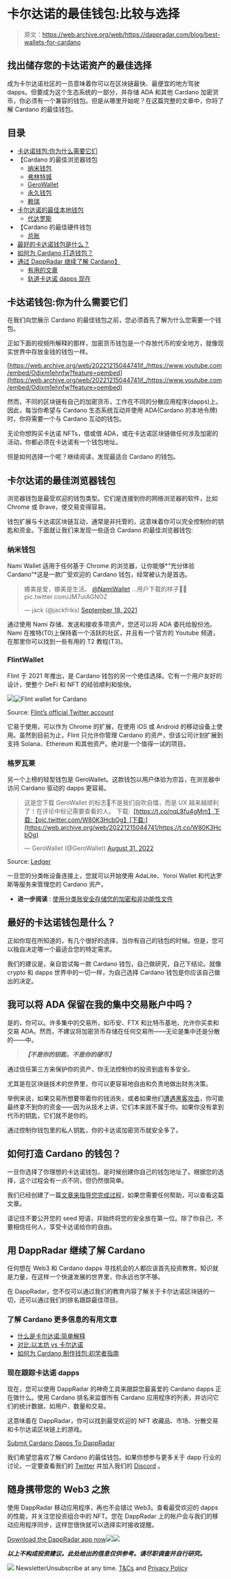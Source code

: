 # 卡尔达诺的最佳钱包:比较与选择

> 原文：<https://web.archive.org/web/https://dappradar.com/blog/best-wallets-for-cardano>

## 找出储存您的卡达诺资产的最佳选择

成为卡尔达诺社区的一员意味着你可以在区块链最快、最便宜的地方驾驶 dapps。但要成为这个生态系统的一部分，并存储 ADA 和其他 Cardano 加密货币，你必须有一个兼容的钱包。但是从哪里开始呢？在这篇完整的文章中，你将了解 Cardano 的最佳钱包。

## 目录

*   [卡达诺钱包:你为什么需要它们](https://web.archive.org/web/20221215044741/https://dappradar.com/blog/best-wallets-for-cardano/#Cardano-wallets:-why-you-need-them)
*   【Cardano 的最佳浏览器钱包
    *   [纳米钱包](https://web.archive.org/web/20221215044741/https://dappradar.com/blog/best-wallets-for-cardano/#NamiWallet)
    *   [弗林特城](https://web.archive.org/web/20221215044741/https://dappradar.com/blog/best-wallets-for-cardano/#FlintWallet)
    *   [GeroWallet](https://web.archive.org/web/20221215044741/https://dappradar.com/blog/best-wallets-for-cardano/#GeroWallet)
    *   [永久钱包](https://web.archive.org/web/20221215044741/https://dappradar.com/blog/best-wallets-for-cardano/#EternlWallet)
    *   [赖瑞](https://web.archive.org/web/20221215044741/https://dappradar.com/blog/best-wallets-for-cardano/#Yoroi)
*   [卡尔达诺的最佳本地钱包](https://web.archive.org/web/20221215044741/https://dappradar.com/blog/best-wallets-for-cardano/#The-best-local-wallet-for-Cardano)
    *   [代达罗斯](https://web.archive.org/web/20221215044741/https://dappradar.com/blog/best-wallets-for-cardano/#Daedalus)
*   【Cardano 的最佳硬件钱包
    *   [总账](https://web.archive.org/web/20221215044741/https://dappradar.com/blog/best-wallets-for-cardano/#Ledger)
*   [最好的卡达诺钱包是什么？](https://web.archive.org/web/20221215044741/https://dappradar.com/blog/best-wallets-for-cardano/#What-is-the-best-Cardano-wallet?)
*   [如何为 Cardano 打造钱包？](https://web.archive.org/web/20221215044741/https://dappradar.com/blog/best-wallets-for-cardano/#How-to-create-a-wallet-for-Cardano?)
*   [通过 DappRadar 继续了解 Cardano】](https://web.archive.org/web/20221215044741/https://dappradar.com/blog/best-wallets-for-cardano/#Keep-learning-about-Cardano-with-DappRadar)
    *   [有用的文章](https://web.archive.org/web/20221215044741/https://dappradar.com/blog/best-wallets-for-cardano/#Useful-articles)
    *   [轨道卡达诺 dapps 现在](https://web.archive.org/web/20221215044741/https://dappradar.com/blog/best-wallets-for-cardano/#Track-Cardano-dapps-now)

## 卡达诺钱包:你为什么需要它们

在我们向您展示 Cardano 的最佳钱包之前，您必须首先了解为什么您需要一个钱包。

正如下面的视频所解释的那样，加密货币钱包是一个存放代币的安全地方，就像现实世界中存放金钱的钱包一样。

[https://web.archive.org/web/20221215044741if_/https://www.youtube.com/embed/Odixm1ehnfw?feature=oembed](https://web.archive.org/web/20221215044741if_/https://www.youtube.com/embed/Odixm1ehnfw?feature=oembed)

然而，不同的区块链有自己的加密货币，工作在不同的分散应用程序(dapps)上。因此，每当你希望与 Cardano 生态系统互动并使用 ADA(Cardano 的本地令牌)时，你将需要一个与 Cardano 互动的钱包。

无论你想购买卡达诺 NFTs，借或借 ADA，或在卡达诺区块链做任何涉及加密的活动，你都必须在卡达诺有一个钱包地址。

但是如何选择一个呢？继续阅读，发现最适合 Cardano 的钱包。

## 卡尔达诺的最佳浏览器钱包

浏览器钱包是最受欢迎的钱包类型。它们是连接到你的网络浏览器的软件，比如 Chrome 或 Brave，使交易变得容易。

钱包扩展与卡达诺区块链互动，通常是非托管的，这意味着你可以完全控制你的钥匙和资金。下面就让我们来发现一些适合 Cardano 的最佳浏览器钱包:

### 纳米钱包

Nami Wallet 适用于任何基于 Chrome 的浏览器，让你能够*“充分体验 Cardano”*这是一款广受欢迎的 Cardano 钱包，经常被认为是首选。

> 娜美是爱，娜美是生活。 [@NamiWallet](https://web.archive.org/web/20221215044741/https://twitter.com/NamiWallet?ref_src=twsrc%5Etfw) …用户下载的样子👀🚀pic.twitter.com/JM7utAGNOZ
> 
> — jack (@jackfriks) [September 18, 2021](https://web.archive.org/web/20221215044741/https://twitter.com/jackfriks/status/1439280174869229578?ref_src=twsrc%5Etfw)

通过使用 Nami 存储、发送和接收多项资产，您还可以将 ADA 委托给股份池。Nami 在推特(T0)上保持着一个活跃的社区，并且有一个官方的 Youtube 频道，在那里你可以找到一些有用的 T2 教程(T3)。

### FlintWallet

Flint 于 2021 年推出，是 Cardano 钱包的另一个绝佳选择。它有一个用户友好的设计，使整个 DeFi 和 NFT 的经验顺利和愉快。

![](img/99db48a11f74676b8d85d8f266eb2d6f.png)![Flint wallet for Cardano](img/0ac8b2c4c4fc61131e354dd59b9188a5.png)

Source: [Flint’s official Twitter account](https://web.archive.org/web/20221215044741/https://twitter.com/FlintWallet/)

它易于使用，可以作为 Chrome 的扩展，在使用 iOS 或 Android 的移动设备上使用。虽然到目前为止，Flint 只允许你管理 Cardano 的资产，但该公司计划扩展到支持 Solana、Ethereum 和其他资产。绝对是一个值得一试的项目。

### 格罗瓦莱

另一个上榜的轻型钱包是 GeroWallet。这款钱包以用户体验为宗旨，在浏览器中访问 Cardano 驱动的 dapps 更容易。

> 这是您下载 GeroWallet 的标志🔮不是我们自吹自擂，而是 UX 越来越顺利了！在评论中标记需要查看的人。
> 下载:【https://t.co/nqL8fu4gMm】下载:【pic.twitter.com/W80K3HcbOg】[下载:](https://web.archive.org/web/20221215044741/https://t.co/W80K3HcbOg)
> 
> — GeroWallet (@GeroWallet) [August 31, 2022](https://web.archive.org/web/20221215044741/https://twitter.com/GeroWallet/status/1564991399535132672?ref_src=twsrc%5Etfw)

Source: [Ledger](https://web.archive.org/web/20221215044741/https://www.ledger.com/cardano-wallet/)

一旦您的分类帐设备连接上，您就可以开始使用 AdaLite、Yoroi Wallet 和代达罗斯等服务来管理您的 Cardano 资产。

*   **进一步阅读** : [使用分类账安全存储您的加密和非功能性文件](https://web.archive.org/web/20221215044741/https://dappradar.com/blog/store-your-crypto-nfts-safe-ledger-hardware-wallet)

## 最好的卡达诺钱包是什么？

正如你现在所知道的，有几个很好的选择，当你有自己的钱包的时候。但是，您可以独自决定哪一个最适合您的特定需求。

我们的建议是，亲自尝试每一款 Cardano 钱包，自己做研究，自己下结论。就像 crypto 和 dapps 世界中的一切一样，为自己选择 Cardano 钱包是你应该自己做出的决定。

## 我可以将 ADA 保留在我的集中交易账户中吗？

是的，你可以。许多集中的交易所，如币安、FTX 和比特币基地，允许你买卖和交易 ADA。然而，不建议将加密货币存储在任何交易所——无论是集中还是分散的——中。

> ***【不是你的钥匙，不是你的硬币】***

通过信任第三方来保护你的资产，你无法控制你的投资到底有多安全。

尤其是在区块链技术的世界里，你可以更容易地自由和负责地做出财务决策。

举例来说，如果交易所想要带着你的钱消失，或者如果他们[遭遇黑客攻击](https://web.archive.org/web/20221215044741/https://dappradar.com/blog/tag/hack)，你可能最终拿不到你的资金——因为从技术上讲，它们本来就不属于你。如果你没有拿到代币的钥匙，它们就不是你的。

通过控制你钱包里的私人钥匙，你的卡达诺加密货币就安全多了。

## 如何打造 Cardano 的钱包？

一旦你选择了你理想的卡达诺钱包，是时候创建你自己的钱包地址了。根据您的选择，这个过程会有一点不同，但仍然很简单。

我们已经创建了一篇[文章来指导您完成过程](https://web.archive.org/web/20221215044741/https://dappradar.com/blog/how-to-create-a-wallet-for-cardano)，如果您需要任何帮助，可以查看这篇文章。

请记住不要公开您的 seed 短语，并始终将您的安全放在第一位。除了你自己，不要相信任何人，享受卡达诺给你的自由。

## 用 DappRadar 继续了解 Cardano

任何想在 Web3 和 Cardano dapps 寻找机会的人都应该首先投资教育。知识就是力量，在这样一个快速发展的世界里，你永远也学不够。

在 DappRadar，您不仅可以通过我们的教育内容了解关于卡尔达诺区块链的一切，还可以通过我们的排名跟踪最佳项目。

### 了解 Cardano 更多信息的有用文章

*   [什么是卡尔达诺:简单解释](https://web.archive.org/web/20221215044741/https://dappradar.com/blog/what-is-cardano-a-simple-explanation)
*   [对比:以太坊 vs 卡尔达诺](https://web.archive.org/web/20221215044741/https://dappradar.com/blog/comparison-ethereum-versus-cardano)
*   [如何为 Cardano 制作钱包:初学者指南](https://web.archive.org/web/20221215044741/https://dappradar.com/blog/how-to-create-a-wallet-for-cardano)

### 现在跟踪卡达诺 dapps

现在，您可以使用 DappRadar 的神奇工具来跟踪您最喜爱的 Cardano dapps 正在做什么。使用 Cardano 排名来监督所有 Cardano 应用程序的列表，并访问它们的统计数据，如用户、数量和交易。

这意味着在 DappRadar，你可以找到最受欢迎的 NFT 收藏品、市场、分散交易和卡尔达诺区块链上的游戏。

[Submit Cardano Dapps To DappRadar](https://web.archive.org/web/20221215044741/https://dappradar.com/dashboard/submit-dapp)

我们希望您喜欢了解 Cardano 的最佳钱包。如果你想参与更多关于 dapp 行业的讨论，一定要查看我们的 [Twitter](https://web.archive.org/web/20221215044741/https://twitter.com/DappRadar) 并加入我们的 [Discord](https://web.archive.org/web/20221215044741/https://discord.com/invite/4ybbssrHkm) 。

## 随身携带您的 Web3 之旅

使用 DappRadar 移动应用程序，再也不会错过 Web3。查看最受欢迎的 dapps 的性能，并关注您投资组合中的 NFT。您在 DappRadar 上的帐户会与我们的移动应用程序同步，这样您很快就可以选择实时接收提醒。

[Download the DappRadar app now](https://web.archive.org/web/20221215044741/https://dappradar.app.link/blog)[](https://web.archive.org/web/20221215044741/https://play.google.com/store/apps/details?id=com.portfolio.dappradar)[![](img/a3634373d68930c5d4e8a7fce618f91f.png)<picture>![](img/82c123024f1f1ce99d1e2d443a6621cc.png)</picture>](https://web.archive.org/web/20221215044741/https://play.google.com/store/apps/details?id=com.portfolio.dappradar)

***以上不构成投资建议。此处给出的信息仅供参考。请尽职调查并自行研究。***

![](img/6d5a4a2d609c56e1a5771717e54ba759.png) NewsletterUnsubscribe at any time. [T&Cs](https://web.archive.org/web/20221215044741/https://dappradar.com/terms) and [Privacy Policy](https://web.archive.org/web/20221215044741/https://dappradar.com/privacy-policy)